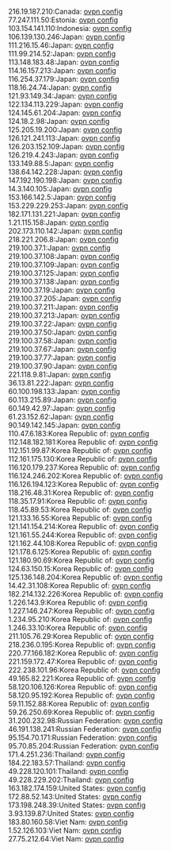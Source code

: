 216.19.187.210:Canada: [ovpn config](vpn/216_19_187_210.ovpn)  
77.247.111.50:Estonia: [ovpn config](vpn/77_247_111_50.ovpn)  
103.154.141.110:Indonesia: [ovpn config](vpn/103_154_141_110.ovpn)  
106.139.130.246:Japan: [ovpn config](vpn/106_139_130_246.ovpn)  
111.216.15.46:Japan: [ovpn config](vpn/111_216_15_46.ovpn)  
111.99.214.52:Japan: [ovpn config](vpn/111_99_214_52.ovpn)  
113.148.183.48:Japan: [ovpn config](vpn/113_148_183_48.ovpn)  
114.16.157.213:Japan: [ovpn config](vpn/114_16_157_213.ovpn)  
116.254.37.179:Japan: [ovpn config](vpn/116_254_37_179.ovpn)  
118.16.24.74:Japan: [ovpn config](vpn/118_16_24_74.ovpn)  
121.93.149.34:Japan: [ovpn config](vpn/121_93_149_34.ovpn)  
122.134.113.229:Japan: [ovpn config](vpn/122_134_113_229.ovpn)  
124.145.61.204:Japan: [ovpn config](vpn/124_145_61_204.ovpn)  
124.18.2.98:Japan: [ovpn config](vpn/124_18_2_98.ovpn)  
125.205.19.200:Japan: [ovpn config](vpn/125_205_19_200.ovpn)  
126.121.241.113:Japan: [ovpn config](vpn/126_121_241_113.ovpn)  
126.203.152.109:Japan: [ovpn config](vpn/126_203_152_109.ovpn)  
126.219.4.243:Japan: [ovpn config](vpn/126_219_4_243.ovpn)  
133.149.88.5:Japan: [ovpn config](vpn/133_149_88_5.ovpn)  
138.64.142.228:Japan: [ovpn config](vpn/138_64_142_228.ovpn)  
147.192.190.198:Japan: [ovpn config](vpn/147_192_190_198.ovpn)  
14.3.140.105:Japan: [ovpn config](vpn/14_3_140_105.ovpn)  
153.166.142.5:Japan: [ovpn config](vpn/153_166_142_5.ovpn)  
153.229.229.253:Japan: [ovpn config](vpn/153_229_229_253.ovpn)  
182.171.131.221:Japan: [ovpn config](vpn/182_171_131_221.ovpn)  
1.21.115.158:Japan: [ovpn config](vpn/1_21_115_158.ovpn)  
202.173.110.142:Japan: [ovpn config](vpn/202_173_110_142.ovpn)  
218.221.206.8:Japan: [ovpn config](vpn/218_221_206_8.ovpn)  
219.100.37.1:Japan: [ovpn config](vpn/219_100_37_1.ovpn)  
219.100.37.108:Japan: [ovpn config](vpn/219_100_37_108.ovpn)  
219.100.37.109:Japan: [ovpn config](vpn/219_100_37_109.ovpn)  
219.100.37.125:Japan: [ovpn config](vpn/219_100_37_125.ovpn)  
219.100.37.138:Japan: [ovpn config](vpn/219_100_37_138.ovpn)  
219.100.37.19:Japan: [ovpn config](vpn/219_100_37_19.ovpn)  
219.100.37.205:Japan: [ovpn config](vpn/219_100_37_205.ovpn)  
219.100.37.211:Japan: [ovpn config](vpn/219_100_37_211.ovpn)  
219.100.37.213:Japan: [ovpn config](vpn/219_100_37_213.ovpn)  
219.100.37.22:Japan: [ovpn config](vpn/219_100_37_22.ovpn)  
219.100.37.50:Japan: [ovpn config](vpn/219_100_37_50.ovpn)  
219.100.37.58:Japan: [ovpn config](vpn/219_100_37_58.ovpn)  
219.100.37.67:Japan: [ovpn config](vpn/219_100_37_67.ovpn)  
219.100.37.77:Japan: [ovpn config](vpn/219_100_37_77.ovpn)  
219.100.37.90:Japan: [ovpn config](vpn/219_100_37_90.ovpn)  
221.118.9.81:Japan: [ovpn config](vpn/221_118_9_81.ovpn)  
36.13.81.222:Japan: [ovpn config](vpn/36_13_81_222.ovpn)  
60.100.198.133:Japan: [ovpn config](vpn/60_100_198_133.ovpn)  
60.113.215.89:Japan: [ovpn config](vpn/60_113_215_89.ovpn)  
60.149.42.97:Japan: [ovpn config](vpn/60_149_42_97.ovpn)  
61.23.152.62:Japan: [ovpn config](vpn/61_23_152_62.ovpn)  
90.149.142.145:Japan: [ovpn config](vpn/90_149_142_145.ovpn)  
110.47.6.183:Korea Republic of: [ovpn config](vpn/110_47_6_183.ovpn)  
112.148.182.181:Korea Republic of: [ovpn config](vpn/112_148_182_181.ovpn)  
112.151.99.87:Korea Republic of: [ovpn config](vpn/112_151_99_87.ovpn)  
112.161.175.130:Korea Republic of: [ovpn config](vpn/112_161_175_130.ovpn)  
116.120.179.237:Korea Republic of: [ovpn config](vpn/116_120_179_237.ovpn)  
116.124.246.202:Korea Republic of: [ovpn config](vpn/116_124_246_202.ovpn)  
116.126.194.123:Korea Republic of: [ovpn config](vpn/116_126_194_123.ovpn)  
118.216.48.31:Korea Republic of: [ovpn config](vpn/118_216_48_31.ovpn)  
118.35.17.91:Korea Republic of: [ovpn config](vpn/118_35_17_91.ovpn)  
118.45.89.53:Korea Republic of: [ovpn config](vpn/118_45_89_53.ovpn)  
121.133.16.55:Korea Republic of: [ovpn config](vpn/121_133_16_55.ovpn)  
121.141.154.214:Korea Republic of: [ovpn config](vpn/121_141_154_214.ovpn)  
121.161.55.244:Korea Republic of: [ovpn config](vpn/121_161_55_244.ovpn)  
121.162.44.108:Korea Republic of: [ovpn config](vpn/121_162_44_108.ovpn)  
121.178.6.125:Korea Republic of: [ovpn config](vpn/121_178_6_125.ovpn)  
121.180.90.69:Korea Republic of: [ovpn config](vpn/121_180_90_69.ovpn)  
124.63.150.15:Korea Republic of: [ovpn config](vpn/124_63_150_15.ovpn)  
125.136.148.204:Korea Republic of: [ovpn config](vpn/125_136_148_204.ovpn)  
14.42.31.108:Korea Republic of: [ovpn config](vpn/14_42_31_108.ovpn)  
182.214.132.226:Korea Republic of: [ovpn config](vpn/182_214_132_226.ovpn)  
1.226.143.9:Korea Republic of: [ovpn config](vpn/1_226_143_9.ovpn)  
1.227.146.247:Korea Republic of: [ovpn config](vpn/1_227_146_247.ovpn)  
1.234.95.210:Korea Republic of: [ovpn config](vpn/1_234_95_210.ovpn)  
1.246.33.10:Korea Republic of: [ovpn config](vpn/1_246_33_10.ovpn)  
211.105.76.29:Korea Republic of: [ovpn config](vpn/211_105_76_29.ovpn)  
218.236.0.195:Korea Republic of: [ovpn config](vpn/218_236_0_195.ovpn)  
220.77.166.182:Korea Republic of: [ovpn config](vpn/220_77_166_182.ovpn)  
221.159.172.47:Korea Republic of: [ovpn config](vpn/221_159_172_47.ovpn)  
222.238.101.96:Korea Republic of: [ovpn config](vpn/222_238_101_96.ovpn)  
49.165.82.221:Korea Republic of: [ovpn config](vpn/49_165_82_221.ovpn)  
58.120.106.126:Korea Republic of: [ovpn config](vpn/58_120_106_126.ovpn)  
58.120.95.192:Korea Republic of: [ovpn config](vpn/58_120_95_192.ovpn)  
59.11.152.88:Korea Republic of: [ovpn config](vpn/59_11_152_88.ovpn)  
59.26.250.69:Korea Republic of: [ovpn config](vpn/59_26_250_69.ovpn)  
31.200.232.98:Russian Federation: [ovpn config](vpn/31_200_232_98.ovpn)  
46.191.138.241:Russian Federation: [ovpn config](vpn/46_191_138_241.ovpn)  
95.154.70.171:Russian Federation: [ovpn config](vpn/95_154_70_171.ovpn)  
95.70.85.204:Russian Federation: [ovpn config](vpn/95_70_85_204.ovpn)  
171.4.251.236:Thailand: [ovpn config](vpn/171_4_251_236.ovpn)  
184.22.183.57:Thailand: [ovpn config](vpn/184_22_183_57.ovpn)  
49.228.120.101:Thailand: [ovpn config](vpn/49_228_120_101.ovpn)  
49.228.229.202:Thailand: [ovpn config](vpn/49_228_229_202.ovpn)  
163.182.174.159:United States: [ovpn config](vpn/163_182_174_159.ovpn)  
172.88.52.143:United States: [ovpn config](vpn/172_88_52_143.ovpn)  
173.198.248.39:United States: [ovpn config](vpn/173_198_248_39.ovpn)  
3.93.139.87:United States: [ovpn config](vpn/3_93_139_87.ovpn)  
183.80.160.58:Viet Nam: [ovpn config](vpn/183_80_160_58.ovpn)  
1.52.126.103:Viet Nam: [ovpn config](vpn/1_52_126_103.ovpn)  
27.75.212.64:Viet Nam: [ovpn config](vpn/27_75_212_64.ovpn)  

